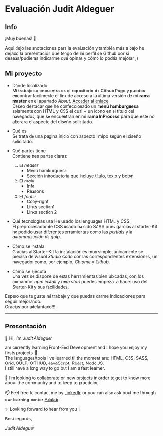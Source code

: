 # Evaluación Judit Aldeguer

## Info

¡Muy buenas! 👋

Aqui dejo las anotaciones para la evaluación y también más a bajo he dejado la presentación que tengo de mi perfil de Github por si deseas/pudieras indicarme qué opinas y cómo lo podría mejorar ;)

## Mi proyecto

- Dónde localizarlo  
   Mi trabajo se encuentra en el repositorio de Github Page y puedes encontrar facilmente el link de acceso a la última versión de mi **rama master** en el apartado _About_. [Acceder al enlace](http://beta.adalab.es/modulo-1-evaluacion-final-JuditAldeguer/)  
   Deseo destacar que he confeccionado un **menú hamburguesa** solamente con HTML y CSS el cual + un icono en el título del navegados, que se encuentran en mi **rama InProcess** para que este no alterara el aspecto del diseño solicitado.

- Qué es  
  Se trata de una pagina inicio con aspecto limipo según el diseño solicitado.

- Qué partes tiene  
  Contiene tres partes claras:

  1.  El _header_
      - Menú hamburguesa
      - Sección introductoria que incluye título, texto y botón
  2.  El _main_
      - Info
      - Reasons
  3.  El _footer_
      - Copy-right
      - Links section1
      - Links section 2

- Qué tecnologías usa
  He usado los lenguages HTML y CSS.  
  El preprocesador de CSS usado ha sido SAAS pues garcias al starter-Kit he podido usar diferentes erramientas como las _partials_ y la _automatización de gulp_.

- Cómo se instala  
  Gracias al Starter-Kit la instalación es muy simple, únicamente se precisa de _Visual Studio Code_ con las correspondientes extensiones, un navegador como, por ejemplo, _Chrome_ y _Github_.

- Cómo se ejecuta  
  Una vez se dispone de estas herramientas bien ubicadas, con los comandos _npm install_ y _npm start_ puedes empezar a hacer uso del Starter-Kit y sus facilidades.

Espero que te guste mi trabajo y que puedas darme indicaciones para seguir mejorando.  
Gracias por adelantado!!!

---

## Presentación

👋 Hi, I’m _Judit Aldeguer_

am currently learning Front-End Development and I hope you enjoy my firsts projects! 👀  
The languages/tools I've learned til the moment are: HTML, CSS, SASS, Grid, GULP, GITHUB, JavaScript, React, Node JS.  
I still have a long way to go but I am a fast learner.

💞️ I’m looking to collaborate on new projects in order to get to know more about the community and to keep to practicing.

📫 Feel free to contact me by [LinkedIn](https://www.linkedin.com/in/juditaldeguer/) or you can also ask bout me through our learning center [Adalab](https://adalab.es/contacto/).

✨ Looking forward to hear from you ✨

Best regards,

_Judit Aldeguer_
